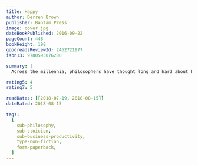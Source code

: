 ```yaml
---
title: Happy
author: Derren Brown
publisher: Bantam Press
image: cover.jpg
dateBookPublished: 2016-09-22
pageCount: 448
bookHeight: 198
goodreadsReviewId: 2462721977
isbn13: 9780593076200

summary: |
  Across the millennia, philosophers have thought long and hard about happiness, and come up with all sorts of different definitions and ideas for how we might live a happier life. Here, Derren explores the history of happiness from classical times until today, when the self-help industry has attempted to claim happiness as its own. His aim is to reclaim happiness for us all, and enable us to appreciate the really good things in life for what they are.

rating5: 4
rating7: 5

readDates: [[2018-07-19, 2018-08-15]]
dateRated: 2018-08-15

tags:
  [
    sub-philosophy,
    sub-stoicism,
    sub-business-productivity,
    type-non-fiction,
    form-paperback,
  ]
---
```

